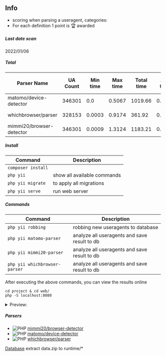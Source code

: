 Info
---
* scoring when parsing a useragent, categories:
* For each definition 1 point is 🏆 awarded

##### Last date scan
2022/01/06
##### Total
| Parser Name | UA Count | Min time | Max time | Total time | Avg time | Min memory | Max memory | Total memory | Avg memory | Bots | Bot uniques | OS | OS versions | Client types | Client names | Client versions | Engine names | Engine versions | Device types | Brand names | Model names | Model unique names
| ---- | ---- | ---- | ---- | ---- | ---- | ---- | ---- | ---- | ---- | ---- | ---- | ---- | ---- | ---- | ---- | ---- | ---- | ---- | ---- | ---- | ---- | ---- |
|matomo/device-detector| 346301| 0.0| 0.5067| 1019.66| 0.0029| 96 byte| 6.24 Mb| 72.74 Mb| 220.25 byte| 2854| 356| 335595 (96.91%)| 305316 (88.16%)| 332954 (96.15%)| 332954 (96.15%)| 299041 (86.35%)| 267531 (77.25%)| 93662 (27.05%)| 318891 (92.08%)| 273851 (79.08%)| 259476 (74.93%)| 24900 (7.19%)
|whichbrowser/parser| 328153| 0.0003| 0.9174| 361.92| 0.0011| 96 byte| 10.2 Mb| 524.38 Mb| 1.64 Kb| 2948| 274| 301535 (91.89%)| 278230 (84.79%)| 263017 (80.15%)| 288155 (87.81%)| 215506 (65.67%)| 299925 (91.4%)| 91311 (27.83%)| 325806 (99.28%)| 237450 (72.36%)| 285449 (86.99%)| 32690 (9.96%)
|mimmi20/browser-detector| 346301| 0.0009| 1.3124| 1183.21| 0.0034| 96 byte| 4.79 Mb| 2.8 Gb| 8.48 Kb| 4057| 685| 340117 (98.21%)| 301464 (87.05%)| 338054 (97.62%)| 338054 (97.62%)| 324185 (93.61%)| 332446 (96%)| 315499 (91.11%)| 340514 (98.33%)| 274721 (79.33%)| 340514 (98.33%)| 15998 (4.62%)



##### Install 
| Command | Description |
| --- | --- |
| `composer install` |     |
| `php yii` | show all available commands  |
| `php yii migrate` | to apply all migrations | 
| `php yii serve` | run web server | 
 
##### Commands  

| Command | Description |
| --- | --- |
| `php yii robbing` | robbing new useragents to database |
| `php yii matomo-parser` | analyze all useragents and save result to db |
| `php yii mimmi20-parser`| analyze all useragents and save result to db |
| `php yii whichbrowser-parser` | analyze all useragents and save result to db |

After executing the above commands, you can view the results online
```
cd project & cd web/
php -S localhost:8080
```

<details>
<summary>Preview:</summary>
 
![image](https://user-images.githubusercontent.com/1337066/147969697-4710707d-0ef5-49c9-be96-df03f87fe741.png)
 
</details>

##### Parsers

* ![PHP](https://img.shields.io/badge/php-%23777BB4.svg?style=for-the-badge&logo=php&logoColor=white) [mimmi20/browser-detector](https://github.com/mimmi20/browser-detector)
* ![PHP](https://img.shields.io/badge/php-%23777BB4.svg?style=for-the-badge&logo=php&logoColor=white) [matomo/device-detector](https://github.com/matomo-org/device-detector)
* ![PHP](https://img.shields.io/badge/php-%23777BB4.svg?style=for-the-badge&logo=php&logoColor=white) [whichbrowser/parser](https://github.com/WhichBrowser/Parser-PHP)


[Database](https://drive.google.com/file/d/1OxqFXft5W_buBAhzLXJOrOy2rESUxHg6/view?usp=sharing) extract data.zip to runtime/*